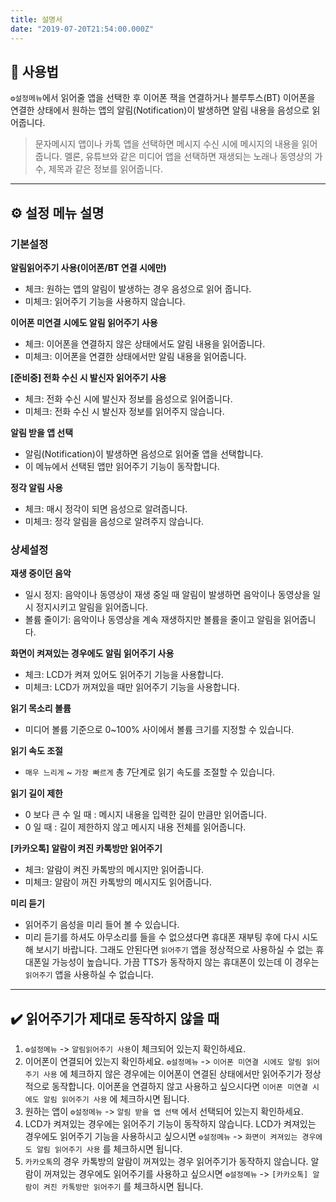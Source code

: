 ```yaml
---
title: 설명서
date: "2019-07-20T21:54:00.000Z"
---
```


## 📄 사용법

`⚙️설정메뉴`에서 읽어줄 앱을 선택한 후 이어폰 잭을 연결하거나 블루투스(BT) 이어폰을 연결한 상태에서 원하는 앱의 알림(Notification)이 발생하면 알림 내용을 음성으로 읽어줍니다.

> 문자메시지 앱이나 카톡 앱을 선택하면 메시지 수신 시에 메시지의 내용을 읽어줍니다.
> 멜론, 유튜브와 같은 미디어 앱을 선택하면 재생되는 노래나 동영상의 가수, 제목과 같은 정보를 읽어줍니다.

---

## ⚙️ 설정 메뉴 설명

### 기본설정

**알림읽어주기 사용(이어폰/BT 연결 시에만)**

- 체크: 원하는 앱의 알림이 발생하는 경우 음성으로 읽어 줍니다.
- 미체크: 읽어주기 기능을 사용하지 않습니다.

**이어폰 미연결 시에도 알림 읽어주기 사용**

- 체크: 이어폰을 연결하지 않은 상태에서도 알림 내용을 읽어줍니다.
- 미체크: 이어폰을 연결한 상태에서만 알림 내용을 읽어줍니다.

**[준비중] 전화 수신 시 발신자 읽어주기 사용**

- 체크: 전화 수신 시에 발신자 정보를 음성으로 읽어줍니다.
- 미체크: 전화 수신 시 발신자 정보를 읽어주지 않습니다.

**알림 받을 앱 선택**

- 알림(Notification)이 발생하면 음성으로 읽어줄 앱을 선택합니다.
- 이 메뉴에서 선택된 앱만 읽어주기 기능이 동작합니다.

**정각 알림 사용**

- 체크: 매시 정각이 되면 음성으로 알려줍니다.
- 미체크: 정각 알림을 음성으로 알려주지 않습니다.

### 상세설정

**재생 중이던 음악**

- 일시 정지: 음악이나 동영상이 재생 중일 때 알림이 발생하면 음악이나 동영상을 일시 정지시키고 알림을 읽어줍니다.
- 볼륨 줄이기: 음악이나 동영상을 계속 재생하지만 볼륨을 줄이고 알림을 읽어줍니다.

**화면이 켜져있는 경우에도 알림 읽어주기 사용**

- 체크: LCD가 켜져 있어도 읽어주기 기능을 사용합니다.
- 미체크: LCD가 꺼져있을 때만 읽어주기 기능을 사용합니다.

**읽기 목소리 볼륨**

- 미디어 볼륨 기준으로 0~100% 사이에서 볼륨 크기를 지정할 수 있습니다.

**읽기 속도 조절**

- `매우 느리게` ~ `가장 빠르게` 총 7단계로 읽기 속도를 조절할 수 있습니다.

**읽기 길이 제한**

- 0 보다 큰 수 일 때 : 메시지 내용을 입력한 길이 만큼만 읽어줍니다.
- 0 일 때 : 길이 제한하지 않고 메시지 내용 전체를 읽어줍니다.

**[카카오톡] 알람이 켜진 카톡방만 읽어주기**

- 체크: 알람이 켜진 카톡방의 메시지만 읽어줍니다.
- 미체크: 알람이 꺼진 카톡방의 메시지도 읽어줍니다.

**미리 듣기**

- 읽어주기 음성을 미리 들어 볼 수 있습니다.
- 미리 듣기를 하셔도 아무소리를 들을 수 없으셨다면 휴대폰 재부팅 후에 다시 시도해 보시기 바랍니다. 그래도 안된다면 `읽어주기` 앱을 정상적으로 사용하실 수 없는 휴대폰일 가능성이 높습니다. 가끔 TTS가 동작하지 않는 휴대폰이 있는데 이 경우는 `읽어주기` 앱을 사용하실 수 없습니다.

---

## ✔️ 읽어주기가 제대로 동작하지 않을 때

1.  `⚙️설정메뉴` -> `알림읽어주기 사용`이 체크되어 있는지 확인하세요.
1.  이어폰이 연결되어 있는지 확인하세요. `⚙️설정메뉴` -> `이어폰 미연결 시에도 알림 읽어주기 사용` 에 체크하지 않은 경우에는 이어폰이 연결된 상태에서만 읽어주기가 정상적으로 동작합니다. 이어폰을 연결하지 않고 사용하고 싶으시다면 `이어폰 미연결 시에도 알림 읽어주기 사용` 에 체크하시면 됩니다.
1.  원하는 앱이 `⚙️설정메뉴` -> `알림 받을 앱 선택` 에서 선택되어 있는지 확인하세요.
1.  LCD가 켜져있는 경우에는 읽어주기 기능이 동작하지 않습니다. LCD가 켜져있는 경우에도 읽어주기 기능을 사용하시고 싶으시면 `⚙️설정메뉴` -> `화면이 켜져있는 경우에도 알림 읽어주기 사용` 를 체크하시면 됩니다.
1.  `카카오톡`의 경우 카톡방의 알람이 꺼져있는 경우 읽어주기가 동작하지 않습니다. 알람이 꺼져있는 경우에도 읽어주기를 사용하고 싶으시면 `⚙️설정메뉴` -> `[카카오톡] 알람이 켜진 카톡방만 읽어주기` 를 체크하시면 됩니다.

